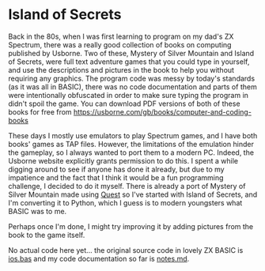 # Island of Secrets

Back in the 80s, when I was first learning to program on my dad's ZX Spectrum, there was a really good collection of books on computing published by Usborne. Two of these, Mystery of Silver Mountain and Island of Secrets, were full text adventure games that you could type in yourself, and use the descriptions and pictures in the book to help you without requiring any graphics. The program code was messy by today's standards (as it was all in BASIC), there was no code documentation and parts of them were intentionally obfuscated in order to make sure typing the program in didn't spoil the game. You can download PDF versions of both of these books for free from https://usborne.com/gb/books/computer-and-coding-books 

These days I mostly use emulators to play Spectrum games, and I have both books' games as TAP files. However, the limitations of the emulation hinder the gameplay, so I always wanted to port them to a modern PC. Indeed, the Usborne website explicitly grants permission to do this. I spent a while digging around to see if anyone has done it already, but due to my impatience and the fact that I think it would be a fun programming challenge, I decided to do it myself. There is already a port of Mystery of Silver Mountain made using [Quest](https://textadventures.co.uk/quest) so I've started with Island of Secrets, and I'm converting it to Python, which I guess is to modern youngsters what BASIC was to me.

Perhaps once I'm done, I might try improving it by adding pictures from the book to the game itself.

No actual code here yet... the original source code in lovely ZX BASIC is [ios.bas](https://raw.githubusercontent.com/ads04r/island-of-secrets/refs/heads/master/ios.bas) and my code documentation so far is [notes.md](https://github.com/ads04r/island-of-secrets/blob/master/notes.md).
